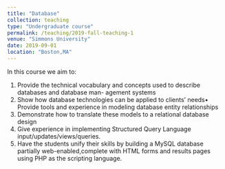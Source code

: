 ```yaml
---
title: "Database"
collection: teaching
type: "Undergraduate course"
permalink: /teaching/2019-fall-teaching-1
venue: "Simmons University"
date: 2019-09-01
location: "Boston,MA"
---
```


In this course we aim to:

1. Provide the technical vocabulary and concepts used to describe databases and database man-
agement systems
2. Show how database technologies can be applied to clients’ needs• Provide tools and experience in modeling database entity relationships
3. Demonstrate how to translate these models to a relational database design
4. Give experience in implementing Structured Query Language input/updates/views/queries.
5. Have the students unify their skills by building a MySQL database partially web-enabled,complete with HTML forms and results pages using PHP as the scripting language.
